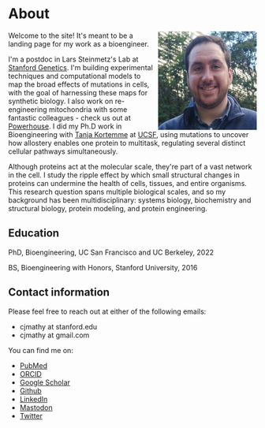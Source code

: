 # About

<img src="../images/mathy_headshot.jpg" alt="drawing" width="200" style="padding-left: 10px" align =  "right" BR CLEAR=”left”>

Welcome to the site! It's meant to be a landing page for my work as a bioengineer.

I'm a postdoc in Lars Steinmetz's Lab at [Stanford Genetics](https://web.stanford.edu/group/steinmetzlab/cgi-bin/wordpress/). I'm building experimental techniques and computational models to map the broad effects of mutations in cells, with the goal of harnessing these maps for synthetic biology. I also work on re-engineering mitochondria with some fantastic colleagues - check us out at [Powerhouse](https://www.powerhouse.bio/). I did my Ph.D work in Bioengineering with [Tanja Kortemme](http://kortemmelab.ucsf.edu/) at [UCSF](https://graduate.ucsf.edu/bioe), using mutations to uncover how allostery enables one protein to multitask, regulating several distinct cellular pathways simultaneously.

Although proteins act at the molecular scale, they're part of a vast network in the cell. I study the ripple effect by which small structural changes in proteins can undermine the health of cells, tissues, and entire organisms. This research question spans multiple biological scales, and so my background has been multidisciplinary: systems biology, biochemistry and structural biology, protein modeling, and protein engineering.

## Education

PhD, Bioengineering, UC San Francisco and UC Berkeley, 2022

BS, Bioengineering with Honors, Stanford University, 2016

## Contact information

Please feel free to reach out at either of the following emails:

- cjmathy at stanford.edu
- cjmathy at gmail.com

You can find me on:
    
- [PubMed](https://pubmed.ncbi.nlm.nih.gov/?term=Mathy%2C+CJP%5BAuthor%5D&sort=date)
- [ORCID](http://orcid.org/0000-0002-5546-9733)
- [Google Scholar](https://scholar.google.com/citations?user=DuBa5oYAAAAJ&hl=en&oi=sra)
- [Github](https://github.com/cjmathy)
- [LinkedIn](https://linkedin.com/in/christopher-mathy/)
- [Mastodon](https://mstdn.science/@cjmathy)
- [Twitter](https://twitter.com/cjmathy)
